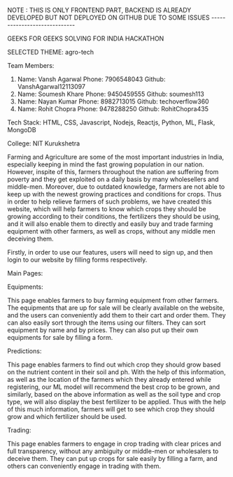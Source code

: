 NOTE : THIS IS ONLY FRONTEND PART, BACKEND IS ALREADY DEVELOPED BUT NOT DEPLOYED ON GITHUB DUE TO SOME ISSUES ----------------------------- 
 
 GEEKS FOR GEEKS SOLVING FOR INDIA HACKATHON 
                                                            
 SELECTED THEME: agro-tech
 
 Team Members:
 1. Name: Vansh Agarwal
    Phone: 7906548043
    Github: VanshAgarwal12113097
 2. Name: Soumesh Khare
    Phone: 9450459555
    Github: soumesh113
 3. Name: Nayan Kumar
    Phone: 8982713015
    Github: techoverflow360
 4. Name: Rohit Chopra
    Phone: 9478288250
    Github: RohitChopra435
    
  Tech Stack: HTML, CSS, Javascript, Nodejs, Reactjs, Python, ML, Flask, MongoDB
    
 College: NIT Kurukshetra
 
 Farming and Agriculture are some of the most important industries in India, especially keeping in mind the fast growing population in our nation. However, inspite of this,
 farmers throughout the nation are suffering from poverty and they get exploited on a daily basis by many wholesellers and middle-men. Moreover, due to outdated knowledge,
 farmers are not able to keep up with the newest growing practices and conditions for crops. Thus in order to help relieve farmers of such problems, we have created this website,
 which will help farmers to know which crops they should be growing according to their conditions, the fertilizers they should be using, and it will also enable them to directly
 and easily buy and trade farming equipment with other farmers, as well as crops, without any middle men deceiving them.
 
 Firstly, in order to use our features, users will need to sign up, and then login to our website by filling forms respectively.
 
 Main Pages:
 
 Equipments:
 
 This page enables farmers to buy farming equipment from other farmers. The equipments that are up for sale will be clearly available on the website, and the users can conveniently
 add them to their cart and order them. They can also easily sort through the items using our filters. They can sort equipment by name and by prices. They can also put up their
 own equipments for sale by filling a form.
 
 Predictions: 
 
 This page enables farmers to find out which crop they should grow based on the nutrient content in their soil and ph. With the help of this information, as well as the
 location of the farmers which they already entered while registering, our ML model will recommend the best crop to be grown, and similarly, based on the above information
 as well as the soil type and crop type, we will also display the best fertilizer to be applied. Thus with the help of this much information, farmers will get to see which crop
 they should grow and which fertilizer should be used.
 
 Trading:
 
 This page enables farmers to engage in crop trading with clear prices and full transparency, without any ambiguity or middle-men or wholesalers to deceive them. They can
 put up crops for sale easily by filling a farm, and others can conveniently engage in trading with them.
 
